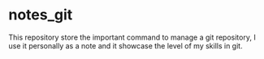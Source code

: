 # notes_git
This repository store the important command to manage a git repository, I use it personally as a note and it showcase the level of my skills in git.
